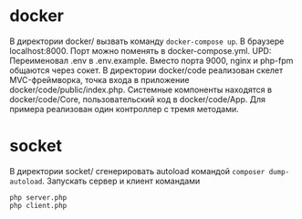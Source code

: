 # docker

В директории docker/ вызвать команду `docker-compose up`. В браузере localhost:8000. Порт можно поменять в docker-compose.yml.
UPD:                                                    
Переименовал .env в .env.example.
Вместо порта 9000, nginx и php-fpm общаются через сокет.
В директории docker/code реализован скелет MVC-фреймворка, точка входа в приложение docker/code/public/index.php. Системные компоненты находятся в docker/code/Core, пользовательский код в docker/code/App.
Для примера реализован один контроллер с тремя методами.

# socket

В директории socket/ сгенерировать autoload командой `composer dump-autoload`. Запускать сервер и клиент командами

```
php server.php
php client.php
```
